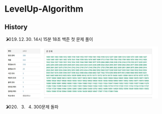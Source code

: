 # LevelUp-Algorithm



## History 
- 2019. 12. 30. 14시 15분 18초 백준 첫 문제 풀이

![300](/img/300.JPG)
- 2020. 03. 04. 300문제 돌파 


